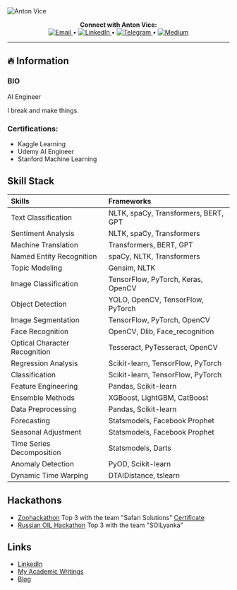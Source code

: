 <img src="https://ibb.co/kQL1qhh" alt="Anton Vice" />

<p align="center">
    <b>Connect with Anton Vice:</b>
    <br>
    <a href="mailto:anton96vice@gmail.com">
        <img src="https://img.shields.io/badge/Gmail-D14836?style=for-the-badge&logo=gmail&logoColor=white" alt="Email">
    </a> •
    <a href="https://linkedin.com/in/anton96vice">
        <img src="https://img.shields.io/badge/LinkedIn-0077B5?style=for-the-badge&logo=linkedin&logoColor=white" alt="LinkedIn">
    </a> •
    <a href="https://t.me/nucradkillsrats">
        <img src="https://img.shields.io/badge/Telegram-2CA5E0?style=for-the-badge&logo=telegram&logoColor=white" alt="Telegram">
    </a> •
    <a href="https://medium.com/@AI_Whisperer">
        <img src="https://img.shields.io/badge/Medium-12100E?style=for-the-badge&logo=medium&logoColor=white" alt="Medium">
    </a>
</p>

---
## 🔥 Information

### BIO
AI Engineer

I break and make things. 

### Certifications:
* Kaggle Learning
* Udemy AI Engineer
* Stanford Machine Learning

## Skill Stack
| Skills                       | Frameworks                                       |
| :--------------------------- | :----------------------------------------------- |
| Text Classification          | NLTK, spaCy, Transformers, BERT, GPT              |
| Sentiment Analysis           | NLTK, spaCy, Transformers                        |
| Machine Translation          | Transformers, BERT, GPT                          |
| Named Entity Recognition     | spaCy, NLTK, Transformers                        |
| Topic Modeling               | Gensim, NLTK                                     |
| Image Classification         | TensorFlow, PyTorch, Keras, OpenCV               |
| Object Detection             | YOLO, OpenCV, TensorFlow, PyTorch                |
| Image Segmentation           | TensorFlow, PyTorch, OpenCV                      |
| Face Recognition             | OpenCV, Dlib, Face_recognition                   |
| Optical Character Recognition| Tesseract, PyTesseract, OpenCV                   |
| Regression Analysis          | Scikit-learn, TensorFlow, PyTorch                |
| Classification               | Scikit-learn, TensorFlow, PyTorch                |
| Feature Engineering          | Pandas, Scikit-learn                             |
| Ensemble Methods             | XGBoost, LightGBM, CatBoost                      |
| Data Preprocessing           | Pandas, Scikit-learn                             |
| Forecasting                  | Statsmodels, Facebook Prophet                    |
| Seasonal Adjustment          | Statsmodels, Facebook Prophet                    |
| Time Series Decomposition    | Statsmodels, Darts                               |
| Anomaly Detection            | PyOD, Scikit-learn                               |
| Dynamic Time Warping         | DTAIDistance, tslearn                            |


## Hackathons
* [Zoohackathon](https://zoohackathon-2020-europe.devpost.com/) Top 3 with the team "Safari Solutions" [Certificate](https://github.com/anton96vice/Portfolio/blob/main/imgs/Anton%20Vice.pdf)
* [Russian OIL Hackathon](https://vk.com/onlinehackathon) Top 3 with the team "SOILyanka"


## Links
- [LinkedIn](https://www.linkedin.com/in/anton-vice-89563a180/)
- [My Academic Writings](https://www.linkedin.com/in/anton96vice/detail/recent-activity/posts/)
- [Blog](https://www.medium.com/@AI_Whisperer)
